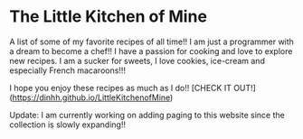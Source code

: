 The Little Kitchen of Mine
========= 
A list of some of my favorite recipes of all time!!
I am just a programmer with a dream to become a chef!! I have a passion for cooking and love to explore new recipes. I am a sucker for sweets, I love cookies, ice-cream and especially French macaroons!!! 

I hope you enjoy these recipes as much as I do!!
[CHECK IT OUT!] (https://dinhh.github.io/LittleKitchenofMine)

Update:
	I am currently working on adding paging to this website since the collection is slowly expanding!!
